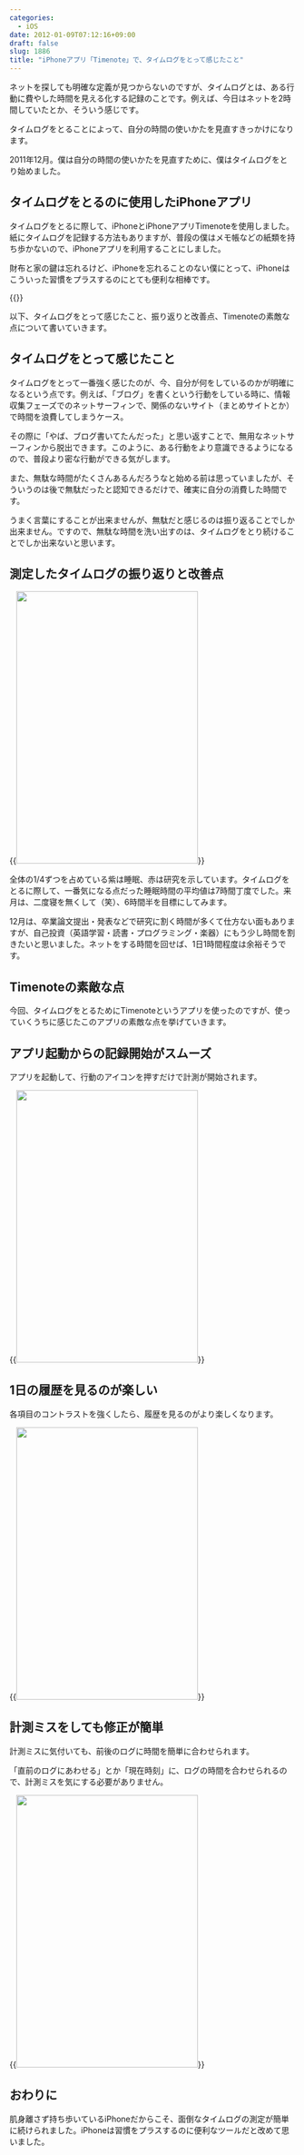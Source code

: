 ```yaml
---
categories:
  - iOS
date: 2012-01-09T07:12:16+09:00
draft: false
slug: 1886
title: "iPhoneアプリ「Timenote」で、タイムログをとって感じたこと"
---
```


ネットを探しても明確な定義が見つからないのですが、タイムログとは、ある行動に費やした時間を見える化する記録のことです。例えば、今日はネットを2時間していたとか、そういう感じです。

タイムログをとることによって、自分の時間の使いかたを見直すきっかけになります。

2011年12月。僕は自分の時間の使いかたを見直すために、僕はタイムログをとり始めました。

## タイムログをとるのに使用したiPhoneアプリ

タイムログをとるに際して、iPhoneとiPhoneアプリTimenoteを使用しました。紙にタイムログを記録する方法もありますが、普段の僕はメモ帳などの紙類を持ち歩かないので、iPhoneアプリを利用することにしました。

財布と家の鍵は忘れるけど、iPhoneを忘れることのない僕にとって、iPhoneはこういった習慣をプラスするのにとても便利な相棒です。

{{<app id="439176506" title="Timenote 1.7（￥85）" src="http://a5.mzstatic.com/us/r1000/064/Purple/15/26/20/mzl.ijwvakkx.100x100-75.png">}}

以下、タイムログをとって感じたこと、振り返りと改善点、Timenoteの素敵な点について書いていきます。

## タイムログをとって感じたこと

タイムログをとって一番強く感じたのが、今、自分が何をしているのかが明確になるという点です。例えば、「ブログ」を書くという行動をしている時に、情報収集フェーズでのネットサーフィンで、関係のないサイト（まとめサイトとか）で時間を浪費してしまうケース。

その際に「やば、ブログ書いてたんだった」と思い返すことで、無用なネットサーフィンから脱出できます。このように、ある行動をより意識できるようになるので、普段より密な行動ができる気がします。

また、無駄な時間がたくさんあるんだろうなと始める前は思っていましたが、そういうのは後で無駄だったと認知できるだけで、確実に自分の消費した時間です。

うまく言葉にすることが出来ませんが、無駄だと感じるのは振り返ることでしか出来ません。ですので、無駄な時間を洗い出すのは、タイムログをとり続けることでしか出来ないと思います。

## 測定したタイムログの振り返りと改善点

{{<img alt="" src="/images/2012/01/1886_1.png" width="320" height="480">}}

全体の1/4ずつを占めている紫は睡眠、赤は研究を示しています。タイムログをとるに際して、一番気になる点だった睡眠時間の平均値は7時間丁度でした。来月は、二度寝を無くして（笑）、6時間半を目標にしてみます。

12月は、卒業論文提出・発表などで研究に割く時間が多くて仕方ない面もありますが、自己投資（英語学習・読書・プログラミング・楽器）にもう少し時間を割きたいと思いました。ネットをする時間を回せば、1日1時間程度は余裕そうです。

## Timenoteの素敵な点

今回、タイムログをとるためにTimenoteというアプリを使ったのですが、使っていくうちに感じたこのアプリの素敵な点を挙げていきます。

## アプリ起動からの記録開始がスムーズ

アプリを起動して、行動のアイコンを押すだけで計測が開始されます。

{{<img alt="" src="/images/2012/01/1886_2.png" width="320" height="480">}}

## 1日の履歴を見るのが楽しい

各項目のコントラストを強くしたら、履歴を見るのがより楽しくなります。

{{<img alt="" src="/images/2012/01/1886_3.png" width="320" height="480">}}

## 計測ミスをしても修正が簡単

計測ミスに気付いても、前後のログに時間を簡単に合わせられます。

「直前のログにあわせる」とか「現在時刻」に、ログの時間を合わせられるので、計測ミスを気にする必要がありません。

{{<img alt="" src="/images/2012/01/1886_4.png" width="320" height="480">}}

## おわりに

肌身離さず持ち歩いているiPhoneだからこそ、面倒なタイムログの測定が簡単に続けられました。iPhoneは習慣をプラスするのに便利なツールだと改めて思いました。
